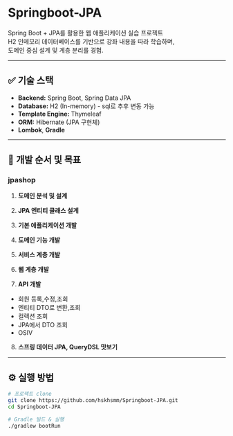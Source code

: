 # Springboot-JPA

Spring Boot + JPA를 활용한 웹 애플리케이션 실습 프로젝트  
H2 인메모리 데이터베이스를 기반으로 강좌 내용을 따라 학습하며,  
도메인 중심 설계 및 계층 분리를 경험.

---

## ✅ 기술 스택

- **Backend:** Spring Boot, Spring Data JPA
- **Database:** H2 (In-memory) - sql로 추후 변동 가능
- **Template Engine:** Thymeleaf
- **ORM:** Hibernate (JPA 구현체)
- **Lombok**, **Gradle**


---

## 🧱 개발 순서 및 목표

### jpashop

1. **도메인 분석 및 설계**


2. **JPA 엔티티 클래스 설계**


3. **기본 애플리케이션 개발**


4. **도메인 기능 개발**


5. **서비스 계층 개발**


6. **웹 계층 개발**


7. **API 개발**
- 회원 등록,수정,조회
- 엔티티 DTO로 변환,조회
- 컬렉션 조회
- JPA에서 DTO 조회
- OSIV

8. **스프링 데이터 JPA, QueryDSL 맛보기**
---


## ⚙️ 실행 방법

```bash
# 프로젝트 clone
git clone https://github.com/hskhsmm/Springboot-JPA.git
cd Springboot-JPA

# Gradle 빌드 & 실행
./gradlew bootRun
